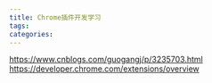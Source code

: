 ```yaml
---
title: Chrome插件开发学习
tags:
categories:
---
```

https://www.cnblogs.com/guogangj/p/3235703.html
https://developer.chrome.com/extensions/overview
